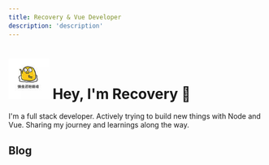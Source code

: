 ```yaml
---
title: Recovery & Vue Developer
description: 'description'
---
```


<h1>
  <img
    src="./assets/me.jpg"
    width="80"
    height="80"
    loading="lazy"
    style="margin-top: 0; margin-bottom: 0"
    alt="Recovery"
    class="inline rounded-full object-center md:h-20 md:w-20 h-12 w-12 object-cover"
  />
  <span class="text-2xl ml-4">Hey, I'm Recovery 👋</span>
</h1>

I'm a full stack developer. Actively trying to build new things with Node and Vue. Sharing my journey and learnings along the way.

## Blog

<posts/>
<pagination />
